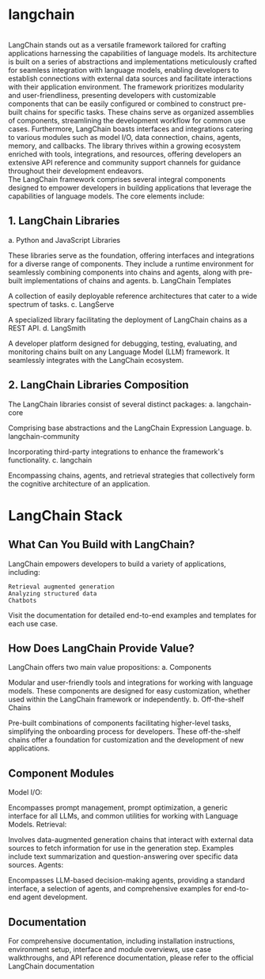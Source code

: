 # langchain
<br>
LangChain stands out as a versatile framework tailored for crafting applications harnessing the capabilities of language models. Its architecture is built on a series of abstractions and implementations meticulously crafted for seamless integration with language models, enabling developers to establish connections with external data sources and facilitate interactions with their application environment. The framework prioritizes modularity and user-friendliness, presenting developers with customizable components that can be easily configured or combined to construct pre-built chains for specific tasks. These chains serve as organized assemblies of components, streamlining the development workflow for common use cases. Furthermore, LangChain boasts interfaces and integrations catering to various modules such as model I/O, data connection, chains, agents, memory, and callbacks. The library thrives within a growing ecosystem enriched with tools, integrations, and resources, offering developers an extensive API reference and community support channels for guidance throughout their development endeavors.
<br>
The LangChain framework comprises several integral components designed to empower developers in building applications that leverage the capabilities of language models. The core elements include:

## 1. LangChain Libraries
a. Python and JavaScript Libraries

These libraries serve as the foundation, offering interfaces and integrations for a diverse range of components. They include a runtime environment for seamlessly combining components into chains and agents, along with pre-built implementations of chains and agents.
b. LangChain Templates

A collection of easily deployable reference architectures that cater to a wide spectrum of tasks.
c. LangServe

A specialized library facilitating the deployment of LangChain chains as a REST API.
d. LangSmith

A developer platform designed for debugging, testing, evaluating, and monitoring chains built on any Language Model (LLM) framework. It seamlessly integrates with the LangChain ecosystem.

## 2. LangChain Libraries Composition
The LangChain libraries consist of several distinct packages:
a. langchain-core

Comprising base abstractions and the LangChain Expression Language.
b. langchain-community

Incorporating third-party integrations to enhance the framework's functionality.
c. langchain

Encompassing chains, agents, and retrieval strategies that collectively form the cognitive architecture of an application.
# LangChain Stack
## What Can You Build with LangChain?

LangChain empowers developers to build a variety of applications, including:

    Retrieval augmented generation
    Analyzing structured data
    Chatbots

Visit the documentation for detailed end-to-end examples and templates for each use case.
## How Does LangChain Provide Value?

LangChain offers two main value propositions:
a. Components

Modular and user-friendly tools and integrations for working with language models. These components are designed for easy customization, whether used within the LangChain framework or independently.
b. Off-the-shelf Chains

Pre-built combinations of components facilitating higher-level tasks, simplifying the onboarding process for developers. These off-the-shelf chains offer a foundation for customization and the development of new applications.
## Component Modules
Model I/O:

Encompasses prompt management, prompt optimization, a generic interface for all LLMs, and common utilities for working with Language Models.
Retrieval:

Involves data-augmented generation chains that interact with external data sources to fetch information for use in the generation step. Examples include text summarization and question-answering over specific data sources.
Agents:

Encompasses LLM-based decision-making agents, providing a standard interface, a selection of agents, and comprehensive examples for end-to-end agent development.
## Documentation

For comprehensive documentation, including installation instructions, environment setup, interface and module overviews, use case walkthroughs, and API reference documentation, please refer to the official LangChain documentation
